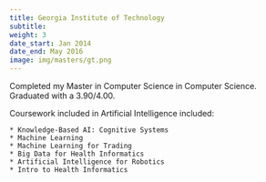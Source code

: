 ```yaml
---
title: Georgia Institute of Technology
subtitle:
weight: 3
date_start: Jan 2014
date_end: May 2016
image: img/masters/gt.png
---
```


Completed my Master in Computer Science in Computer Science. Graduated with a
3.90/4.00.

Coursework included in Artificial Intelligence included:

    * Knowledge-Based AI: Cognitive Systems
    * Machine Learning
    * Machine Learning for Trading
    * Big Data for Health Informatics
    * Artificial Intelligence for Robotics
    * Intro to Health Informatics
